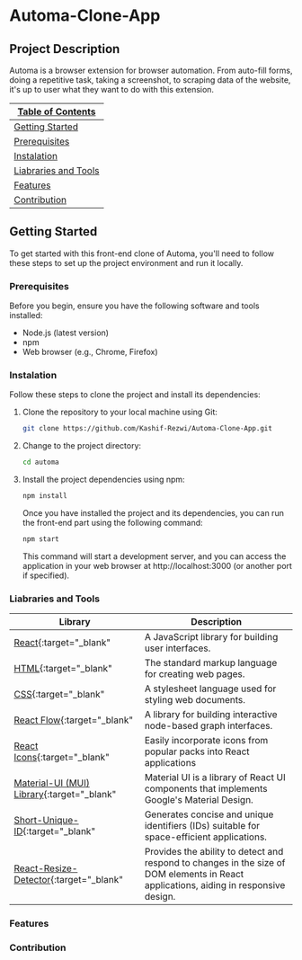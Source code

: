 # Automa-Clone-App

## Project Description

Automa is a browser extension for browser automation. From auto-fill forms, doing a repetitive task, taking a screenshot, to scraping data of the website, it's up to user what they want to do with this extension.

| [Table of Contents](#table-of-contents)       |
| --------------------------------------------- |
| [Getting Started](#getting-started)           |
| [Prerequisites](#prerequisites)               |
| [Instalation](#instalation)                   |
| [Liabraries and Tools](#liabraries-and-tools) |
| [Features](#features)                         |
| [Contribution](#contribution)                 |

## Getting Started

To get started with this front-end clone of Automa, you'll need to follow these steps to set up the project environment and run it locally.

### Prerequisites

Before you begin, ensure you have the following software and tools installed:

- Node.js (latest version)
- npm
- Web browser (e.g., Chrome, Firefox)

### Instalation

Follow these steps to clone the project and install its dependencies:

1. Clone the repository to your local machine using Git:

   ```bash
   git clone https://github.com/Kashif-Rezwi/Automa-Clone-App.git
   ```

2. Change to the project directory:

   ```bash
   cd automa
   ```

3. Install the project dependencies using npm:

   ```bash
   npm install
   ```

   Once you have installed the project and its dependencies, you can run the front-end part using the following command:

   ```bash
   npm start
   ```

   This command will start a development server, and you can access the application in your web browser at http://localhost:3000 (or another port if specified).

### Liabraries and Tools

| Library                                                                                             | Description                                                                                                                           |
| --------------------------------------------------------------------------------------------------- | ------------------------------------------------------------------------------------------------------------------------------------- |
| [React](https://reactjs.org/)&#123;:target="\_blank"                                                | A JavaScript library for building user interfaces.                                                                                    |
| [HTML](https://developer.mozilla.org/en-US/docs/Web/HTML)&#123;:target="\_blank"                    | The standard markup language for creating web pages.                                                                                  |
| [CSS](https://developer.mozilla.org/en-US/docs/Web/CSS)&#123;:target="\_blank"                      | A stylesheet language used for styling web documents.                                                                                 |
| [React Flow](https://reactflow.dev/)&#123;:target="\_blank"                                         | A library for building interactive node-based graph interfaces.                                                                       |
| [React Icons](https://react-icons.github.io/react-icons/)&#123;:target="\_blank"                    | Easily incorporate icons from popular packs into React applications                                                                   |
| [Material-UI (MUI) Library](https://mui.com/material-ui/getting-started/)&#123;:target="\_blank"    | Material UI is a library of React UI components that implements Google's Material Design.                                             |
| [Short-Unique-ID](https://www.npmjs.com/package/short-unique-id)&#123;:target="\_blank"             | Generates concise and unique identifiers (IDs) suitable for space-efficient applications.                                             |
| [React-Resize-Detector](https://www.npmjs.com/package/react-resize-detector)&#123;:target="\_blank" | Provides the ability to detect and respond to changes in the size of DOM elements in React applications, aiding in responsive design. |

### Features

### Contribution
